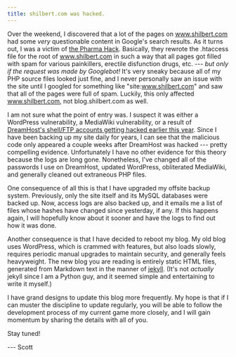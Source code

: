 ```yaml
---
title: shilbert.com was hacked.
---
```


Over the weekend, I discovered that a lot of the pages on www.shilbert.com had some
*very* questionable content in Google's search results. As it turns out, I was
a victim of [the Pharma Hack](http://redleg-redleg.blogspot.com/2011/02/pharmacy-hack.html).
Basically, they rewrote the .htaccess file for the root of www.shilbert.com in such a way
that all pages got filled with spam for various painkillers, erectile disfunction drugs, etc. ---
*but only if the request was made by Googlebot!*
It's very sneaky because all of my PHP source files looked just fine, and I never personally saw
an issue with the site until I googled for something like "site:www.shilbert.com"
and saw that all of the pages were full of spam. Luckily, this only affected www.shilbert.com, not blog.shilbert.com as well.

I am not sure what the point of entry was.
I suspect it was either a WordPress vulnerability, a MediaWiki vulnerability, or a result of [DreamHost's shell/FTP
accounts getting hacked earlier this year](http://www.dreamhoststatus.com/2012/01/20/changing-ftpshell-passwords-due-to-security-issue/).
Since I have been backing up my site daily for years, I can see that the malicious code only
appeared a couple weeks after DreamHost was hacked --- pretty compelling evidence. 
Unfortunately I have no other evidence for this theory because the logs are long gone. Nonetheless,
I've changed all of the passwords I use on DreamHost, updated WordPress, obliterated MediaWiki, and generally
cleaned out extraneous PHP files.

One consequence of all this is that I have upgraded my offsite backup system. Previously, only
the site itself and its MySQL databases were backed up. Now, access logs are also backed up, and it emails me a list of files whose hashes have changed since yesterday, if any.
If this happens again, I will hopefully know about it sooner and
have the logs to find out how it was done.

Another consequence is that I have decided to reboot my blog. My old blog uses WordPress, which is crammed
with features, but also loads slowly, requires periodic manual upgrades
to maintain security, and generally feels heavyweight.
The new blog you are reading is entirely static HTML files, generated from Markdown text
in the manner of [jekyll](https://github.com/mojombo/jekyll).
(It's not *actually* jekyll since I am a Python guy, and it seemed simple and entertaining to write
it myself.)

I have grand designs to update this blog more frequently. My hope is that if I can muster the discipline to update
regularly, you will be able to follow the development process of my current game
more closely, and I will gain momentum by sharing the details with all of you.

Stay tuned!

--- Scott